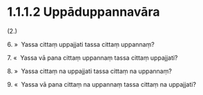 

# 1.1.1.2 Uppāduppannavāra





(2.)

6\. »  Yassa cittaṃ uppajjati tassa cittaṃ uppannaṃ?

7\. «  Yassa vā pana cittaṃ uppannaṃ tassa cittaṃ uppajjati?

8\. »  Yassa cittaṃ na uppajjati tassa cittaṃ na uppannaṃ?

9\. «  Yassa vā pana cittaṃ na uppannaṃ tassa cittaṃ na uppajjati?



